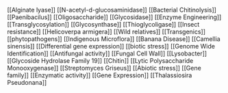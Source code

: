 [[Alginate lyase]]
[[N-acetyl-d-glucosaminidase]]
[[Bacterial Chitinolysis]]
[[Paenibacilus]]
[[Oligosaccharide]]
[[Glycosidase]]
[[Enzyme Engineering]]
[[Transglycosylation]]
[[Glycosynthase]]
[[Thioglycoligase]]
[[Insect resistance]]
[[Helicoverpa armigera]]
[[Wild relatives]]
[[Transgenics]]
[[phytopathogens]]
[[Indigenous Microflora]]
[[Banana Disease]]
[[Camellia sinensis]]
[[Differential gene expression]]
[[biotic stress]]
[[Genome Wide Identification]]
[[Antifungal activity]]
[[Fungal Cell Wall]]
[[Lysobacter]]
[[Glycoside Hydrolase Family 19]]
[[Chitin]]
[[Lytic Polysaccharide Monooxygenase]]
[[Streptomyces Griseus]]
[[Abiotic stress]]
[[Gene family]]
[[Enzymatic activity]]
[[Gene Expression]]
[[Thalassiosira Pseudonana]]
